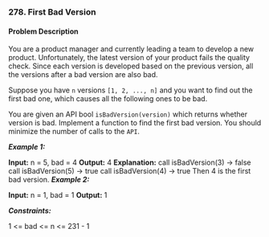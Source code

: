 ### 278. First Bad Version

#### Problem Description 

You are a product manager and currently leading a team to develop a new product. Unfortunately, the latest version of your product fails the quality check. Since each version is developed based on the previous version, all the versions after a bad version are also bad.

Suppose you have `n` versions `[1, 2, ..., n]` and you want to find out the first bad one, which causes all the following ones to be bad.

You are given an API bool `isBadVersion(version)` which returns whether version is bad. Implement a function to find the first bad version. You should minimize the number of calls to the `API`.


***Example 1:*** 

**Input:**  n = 5, bad = 4
**Output:**  4
**Explanation:**
call isBadVersion(3) -> false
call isBadVersion(5) -> true
call isBadVersion(4) -> true
Then 4 is the first bad version.
***Example 2:*** 

**Input:**  n = 1, bad = 1
**Output:**  1
 

***Constraints:*** 

1 <= bad <= n <= 231 - 1
